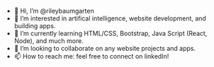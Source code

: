 - 👋 Hi, I’m @rileybaumgarten
- 👀 I’m interested in artifical intelligence, website development, and building apps.
- 🌱 I’m currently learning HTML/CSS, Bootstrap, Java Script (React, Node), and much more.
- 💞️ I’m looking to collaborate on any website projects and apps.
- 📫 How to reach me: feel free to connect on linkedIn!

<!---
rileybaumgarten/rileybaumgarten is a ✨ special ✨ repository because its `README.md` (this file) appears on your GitHub profile.
You can click the Preview link to take a look at your changes.
--->
